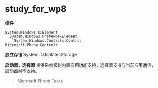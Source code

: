 study_for_wp8
=============
**控件**
```
System.Windows.UIElement
  System.Windows.FrameworkElement
    System.Windows.Controls.Control
Microsoft.Phone.Controls
```

**独立存储**
System.IO.IsolatedStorage

**启动器、选择器** 提供系统级别内置应用功能支持，选择器支持与当前应用通信，启动器则不支持。

> Microsoft.Phone.Tasks
